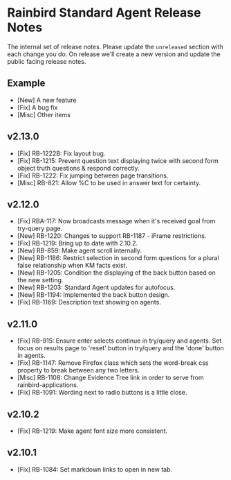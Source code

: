# Rainbird Standard Agent Release Notes

The internal set of release notes. Please update the `unreleased` section with
each change you do. On release we'll create a new version and update the public
facing release notes.

## Example

  *  [New] A new feature
  *  [Fix] A bug fix
  * [Misc] Other items

## v2.13.0

  *  [Fix]  RB-1222B: Fix layout bug.
  *  [Fix]   RB-1215: Prevent question text displaying twice with second form object truth questions & respond correctly.
  *  [Fix]   RB-1222: Fix jumping between page transitions.
  * [Misc]    RB-821: Allow %C to be used in answer text for certainty.

## v2.12.0

  *  [Fix]   RBA-117: Now broadcasts message when it's received goal from try-query page.
  *  [New]   RB-1220: Changes to support RB-1187 - iFrame restrictions.
  *  [Fix]   RB-1219: Bring up to date with 2.10.2.
  *  [New]    RB-859: Make agent scroll internally.
  *  [New]   RB-1186: Restrict selection in second form questions for a plural false relationship when KM facts exist.
  *  [New]   RB-1205: Condition the displaying of the back button based on the new setting.
  *  [New]   RB-1203: Standard Agent updates for autofocus.
  *  [New]   RB-1194: Implemented the back button design.
  *  [Fix]   RB-1169: Description text showing on agents.

## v2.11.0

  *  [Fix]   RB-915: Ensure enter selects continue in try/query and agents.  Set focus on results page to 'reset' button 
  					 in try/query and the 'done' button in agents.
  *  [Fix]  RB-1147: Remove Firefox class which sets the word-break css property to break between any two letters.
  *  [Misc] RB-1108: Change Evidence Tree link in order to serve from rainbird-applications.
  *  [Fix]  RB-1091: Wording next to radio buttons is a little close.

## v2.10.2

  *  [Fix] RB-1219: Make agent font size more consistent.

## v2.10.1

  *  [Fix] RB-1084: Set markdown links to open in new tab.
